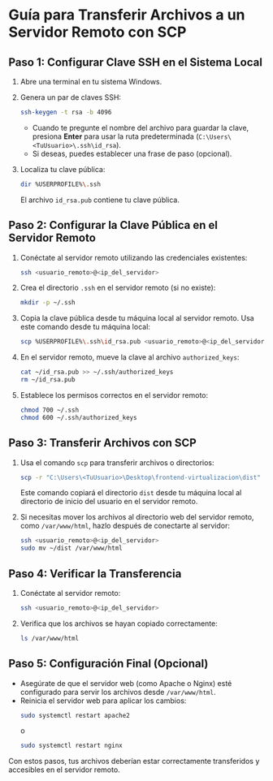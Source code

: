 # Guía para Transferir Archivos a un Servidor Remoto con SCP

## Paso 1: Configurar Clave SSH en el Sistema Local

1. Abre una terminal en tu sistema Windows.
2. Genera un par de claves SSH:
   ```bash
   ssh-keygen -t rsa -b 4096
   ```
   - Cuando te pregunte el nombre del archivo para guardar la clave, presiona **Enter** para usar la ruta predeterminada (`C:\Users\<TuUsuario>\.ssh\id_rsa`).
   - Si deseas, puedes establecer una frase de paso (opcional).

3. Localiza tu clave pública:
   ```bash
   dir %USERPROFILE%\.ssh
   ```
   El archivo `id_rsa.pub` contiene tu clave pública.

## Paso 2: Configurar la Clave Pública en el Servidor Remoto

1. Conéctate al servidor remoto utilizando las credenciales existentes:
   ```bash
   ssh <usuario_remoto>@<ip_del_servidor>
   ```
2. Crea el directorio `.ssh` en el servidor remoto (si no existe):
   ```bash
   mkdir -p ~/.ssh
   ```
3. Copia la clave pública desde tu máquina local al servidor remoto. Usa este comando desde tu máquina local:
   ```bash
   scp %USERPROFILE%\.ssh\id_rsa.pub <usuario_remoto>@<ip_del_servidor>:~
   ```
4. En el servidor remoto, mueve la clave al archivo `authorized_keys`:
   ```bash
   cat ~/id_rsa.pub >> ~/.ssh/authorized_keys
   rm ~/id_rsa.pub
   ```
5. Establece los permisos correctos en el servidor remoto:
   ```bash
   chmod 700 ~/.ssh
   chmod 600 ~/.ssh/authorized_keys
   ```

## Paso 3: Transferir Archivos con SCP

1. Usa el comando `scp` para transferir archivos o directorios:
   ```bash
   scp -r "C:\Users\<TuUsuario>\Desktop\frontend-virtualizacion\dist" <usuario_remoto>@<ip_del_servidor>:~
   ```
   Este comando copiará el directorio `dist` desde tu máquina local al directorio de inicio del usuario en el servidor remoto.

2. Si necesitas mover los archivos al directorio web del servidor remoto, como `/var/www/html`, hazlo después de conectarte al servidor:
   ```bash
   ssh <usuario_remoto>@<ip_del_servidor>
   sudo mv ~/dist /var/www/html
   ```

## Paso 4: Verificar la Transferencia

1. Conéctate al servidor remoto:
   ```bash
   ssh <usuario_remoto>@<ip_del_servidor>
   ```
2. Verifica que los archivos se hayan copiado correctamente:
   ```bash
   ls /var/www/html
   ```

## Paso 5: Configuración Final (Opcional)

- Asegúrate de que el servidor web (como Apache o Nginx) esté configurado para servir los archivos desde `/var/www/html`.
- Reinicia el servidor web para aplicar los cambios:
  ```bash
  sudo systemctl restart apache2
  ```
  o
  ```bash
  sudo systemctl restart nginx
  ```

Con estos pasos, tus archivos deberían estar correctamente transferidos y accesibles en el servidor remoto.
